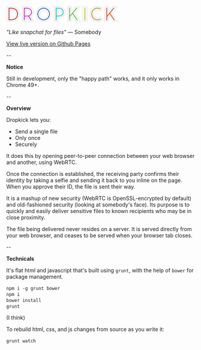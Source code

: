 <img src="images/logo.png" alt="Dropkick Logo" width="300"/>

_"Like snapchat for files"_ — Somebody

[View live version on Github Pages](https://cilphex.github.io/dropkick/)

--

**Notice**

Still in development, only the "happy path" works, and it only works in Chrome 49+.

--

**Overview**

Dropkick lets you:
- Send a single file
- Only once
- Securely

It does this by opening peer-to-peer connection between your web browser and
another, using WebRTC.

Once the connection is established, the receiving party confirms their identity
by taking a selfie and sending it back to you inline on the page. When you
approve their ID, the file is sent their way.

It is a mashup of new security (WebRTC is OpenSSL-encrypted by default) and
old-fashioned security (looking at somebody's face). Its purpose is to quickly
and easily deliver sensitive files to known recipients who may be in close
proximity.

The file being delivered never resides on a server. It is served directly from
your web browser, and ceases to be served when your browser tab closes.

--

**Technicals**

It's flat html and javascript that's built using `grunt`, with the help of
`bower` for package management.

```
npm i -g grunt bower
npm i
bower install
grunt
```

(I think)

To rebuild html, css, and js changes from source as you write it:

```
grunt watch
```
